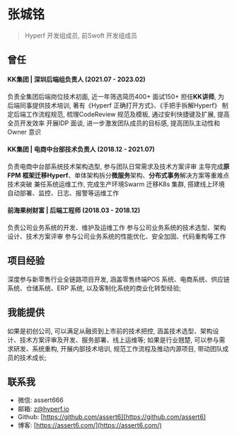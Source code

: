 # 张城铭

> Hyperf 开发组成员, 前Swoft 开发组成员

## 曾任
#### KK集团 | 深圳后端组负责人 (2021.07 - 2023.02)
负责全集团后端岗位技术初面, 近一年筛选简历400+ 面试150+
担任**KK讲师**, 为后端同事提供技术培训, 著有《Hyperf 正确打开方式》、《手把手拆解Hyperf》
制定后端工作流程规范, 梳理CodeReview 规范及模板, 通过安利快捷键及扩展, 提高全员开发效率
开展IDP 面谈, 进一步激发团队成员的目标感, 提高团队主动性和Owner 意识

#### KK集团 | 电商中台部技术负责人 (2018.12 - 2021.07)
负责电商中台部系统技术架构选型, 参与团队日常需求及技术方案评审
主导完成**原FPM 框架迁移Hyperf**、单体架构拆分**微服务**架构、**分布式事务**解决方案等重难点技术突破
兼任系统运维工作, 完成生产环境Swarm 迁移K8s 集群, 搭建线上环境自动部署、监控、日志、报警等运维工作

#### 前海果树财富 | 后端工程师 (2018.03 - 2018.12)
负责公司业务系统的开发、维护及运维工作
参与公司业务系统的技术选型、架构设计、技术方案评审
参与公司业务系统的性能优化、安全加固、代码重构等工作

## 项目经验
深度参与新零售行业全链路项目开发, 涵盖零售终端POS 系统、电商系统、供应链系统、仓储系统、ERP 系统, 以及客制化系统的商业化转型经验;

## 我能提供
如果是初创公司, 可以满足从融资到上市前的技术把控, 涵盖技术选型、架构设计、技术方案评审及开发、服务部署、线上运维等; 
如果是行业翘楚, 可以参与需求研发、系统重构, 开展内部技术培训, 规范工作流程及推动内源项目, 带动团队成员的技术成长; 

## 联系我
- 微信: assert666
- 邮箱: z@hyperf.io
- Github: [https://github.com/assert6](https://github.com/assert6)
- 博客: [https://assert6.com/](https://assert6.com/)

